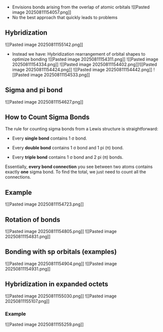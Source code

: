 * Envisions bonds arising from the overlap of atomic orbitals
![[Pasted image 20250811154057.png]]
* No the best approach that quickly leads to problems
## Hybridization
![[Pasted image 20250811155142.png]]
* Instead we have: Hybridization rearrangement of orbital shapes to optimize bonding
![[Pasted image 20250811154311.png]]
![[Pasted image 20250811154334.png]]
![[Pasted image 20250811154402.png]]![[Pasted image 20250811154424.png]]
![[Pasted image 20250811154442.png]]
![[Pasted image 20250811154533.png]]

## Sigma and pi bond
![[Pasted image 20250811154627.png]]
## How to Count Sigma Bonds

The rule for counting sigma bonds from a Lewis structure is straightforward:

- Every **single bond** contains 1 σ bond.
    
- Every **double bond** contains 1 σ bond and 1 pi (π) bond.
    
- Every **triple bond** contains 1 σ bond and 2 pi (π) bonds.
    

Essentially, **every bond connection** you see between two atoms contains exactly **one** sigma bond. To find the total, we just need to count all the connections.
## Example
![[Pasted image 20250811154723.png]]

## Rotation of bonds
![[Pasted image 20250811154805.png]]
![[Pasted image 20250811154831.png]]

## Bonding with sp orbitals (examples)
![[Pasted image 20250811154904.png]]
![[Pasted image 20250811154931.png]]

## Hybridization in expanded octets 
![[Pasted image 20250811155030.png]]
![[Pasted image 20250811155107.png]]

### Example
![[Pasted image 20250811155259.png]]